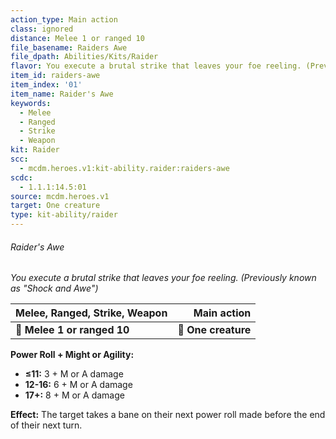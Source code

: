 ```yaml
---
action_type: Main action
class: ignored
distance: Melee 1 or ranged 10
file_basename: Raiders Awe
file_dpath: Abilities/Kits/Raider
flavor: You execute a brutal strike that leaves your foe reeling. (Previously known as "Shock and Awe")
item_id: raiders-awe
item_index: '01'
item_name: Raider's Awe
keywords:
  - Melee
  - Ranged
  - Strike
  - Weapon
kit: Raider
scc:
  - mcdm.heroes.v1:kit-ability.raider:raiders-awe
scdc:
  - 1.1.1:14.5:01
source: mcdm.heroes.v1
target: One creature
type: kit-ability/raider
---
```


###### Raider's Awe

*You execute a brutal strike that leaves your foe reeling. (Previously known as "Shock and Awe")*

| **Melee, Ranged, Strike, Weapon** |     **Main action** |
| --------------------------------- | ------------------: |
| **📏 Melee 1 or ranged 10**       | **🎯 One creature** |

**Power Roll + Might or Agility:**

- **≤11:** 3 + M or A damage
- **12-16:** 6 + M or A damage
- **17+:** 8 + M or A damage

**Effect:** The target takes a bane on their next power roll made before the end of their next turn.
